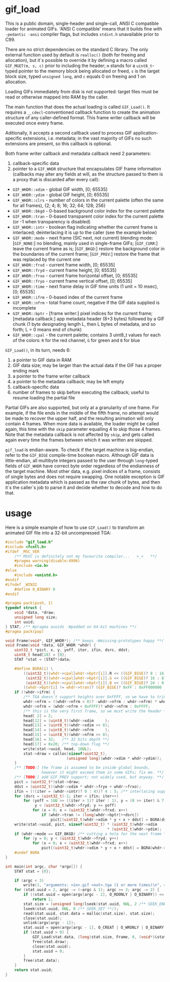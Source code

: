 # gif_load
This is a public domain, single-header and single-call, ANSI C compatible
loader for animated GIFs. 'ANSI C compatible' means that it builds fine with
`-pedantic -ansi` compiler flags, but includes `stdint.h` unavailable prior
to C99.

There are no strict dependencies on the standard C library. The only external
function used by default is `realloc()` (both for freeing and allocation), but
it\`s possible to override it by defining a macro called `GIF_MGET(m, s, c)`
prior to including the header; `m` stands for a `uint8_t`-typed pointer to the
memory block being allocated or freed, `s` is the target block size, typed
`unsigned long`, and `c` equals 0 on freeing and 1 on allocation.

Loading GIFs immediately from disk is not supported: target files must be read
or otherwise mapped into RAM by the caller.

The main function that does the actual loading is called `GIF_Load()`.
It requires a `__cdecl`-conventioned callback function to create the animation
structure of any caller-defined format. This frame writer callback will be
executed once every frame.

Aditionally, it accepts a second callback used to process GIF
application-specific extensions, i.e. metadata; in the vast majority of
GIFs no such extensions are present, so this callback is optional.

Both frame writer callback and metadata callback need 2 parameters:

1. callback-specific data
2. pointer to a `GIF_WHDR` structure that encapsulates GIF frame information
(callbacks may alter any fields at will, as the structure passed to them is a
proxy that is discarded after every call):
  * `GIF_WHDR::xdim` - global GIF width, [0; 65535]
  * `GIF_WHDR::ydim` - global GIF height, [0; 65535]
  * `GIF_WHDR::clrs` - number of colors in the current palette (often the same
                       for all frames), {2; 4; 8; 16; 32; 64; 128; 256}
  * `GIF_WHDR::bkgd` - 0-based background color index for the current palette
  * `GIF_WHDR::tran` - 0-based transparent color index for the current palette
                       (or -1 when transparency is disabled)
  * `GIF_WHDR::intr` - boolean flag indicating whether the current frame is
                       interlaced; deinterlacing it is up to the caller (see
                       the example below)
  * `GIF_WHDR::mode` - next frame (SIC next, not current) blending mode:
                       [`GIF_NONE`:] no blending, mainly used in single-frame
                       GIFs; [`GIF_CURR`:] leave the current frame as is;
                       [`GIF_BKGD`:] restore the background color in the
                       boundaries of the current frame; [`GIF_PREV`:] restore
                       the frame that was replaced by the current one
  * `GIF_WHDR::frxd` - current frame width, [0; 65535]
  * `GIF_WHDR::fryd` - current frame height, [0; 65535]
  * `GIF_WHDR::frxo` - current frame horizontal offset, [0; 65535]
  * `GIF_WHDR::fryo` - current frame vertical offset, [0; 65535]
  * `GIF_WHDR::time` - next frame delay in GIF time units (1 unit = 10 msec),
                       [0; 65535]
  * `GIF_WHDR::ifrm` - 0-based index of the current frame
  * `GIF_WHDR::nfrm` - total frame count, negative if the GIF data supplied
                       is incomplete
  * `GIF_WHDR::bptr` - [frame writer:] pixel indices for the current frame;
                       [metadata callback:] app metadata header (8+3 bytes)
                       followed by a GIF chunk (1 byte designating length L,
                       then L bytes of metadata, and so forth; L = 0 means
                       end of chunk)
  * `GIF_WHDR::cpal` - the current palette; contains 3 uint8_t values for
                       each of the colors: `R` for the red channel, `G` for
                       green and `B` for blue

`GIF_Load()`, in its turn, needs 6:

1. a pointer to GIF data in RAM
2. GIF data size; may be larger than the actual data if the GIF has a proper
   ending mark
3. a pointer to the frame writer callback
4. a pointer to the metadata callback; may be left empty
5. callback-specific data
6. number of frames to skip before executing the callback; useful to resume
   loading the partial file

Partial GIFs are also supported, but only at a granularity of one frame. For
example, if the file ends in the middle of the fifth frame, no attempt would
be made to recover the upper half, and the resulting animation will only
contain 4 frames. When more data is available, the loader might be called
again, this time with the `skip` parameter equalling 4 to skip those 4 frames.
Note that the metadata callback is not affected by `skip`, and gets called
again every time the frames between which it was written are skipped.

`gif_load` is endian-aware. To check if the target machine is big-endian,
refer to the `GIF_BIGE` compile-time boolean macro. Although GIF data is
little-endian, all multibyte integers passed to the user through `long`-typed
fields of `GIF_WHDR` have correct byte order regardless of the endianness of
the target machine. Most other data, e.g. pixel indices of a frame, consists
of single bytes and does not require swapping. One notable exception is GIF
application metadata which is passed as the raw chunk of bytes, and then it\`s
the caller\`s job to parse it and decide whether to decode and how to do that.



# usage
Here is a simple example of how to use `GIF_Load()` to transform an animated
GIF file into a 32-bit uncompressed TGA:

```c
#include "gif_load.h"
#include <fcntl.h>
#ifdef _MSC_VER
    /** MSVC is definitely not my favourite compiler...   >_<   **/
    #pragma warning(disable:4996)
    #include <io.h>
#else
    #include <unistd.h>
#endif
#ifndef _WIN32
    #define O_BINARY 0
#endif

#pragma pack(push, 1)
typedef struct {
    void *data, *draw;
    unsigned long size;
    int uuid;
} STAT; /** #pragma avoids -Wpadded on 64-bit machines **/
#pragma pack(pop)

void Frame(void*, GIF_WHDR*); /** keeps -Wmissing-prototypes happy **/
void Frame(void *data, GIF_WHDR *whdr) {
    uint32_t *pict, x, y, yoff, iter, ifin, dsrc, ddst;
    uint8_t head[18] = {0};
    STAT *stat = (STAT*)data;

    #define BGRA(i) \
        ((uint32_t)(whdr->cpal[whdr->bptr[i]].R << ((GIF_BIGE)? 8 : 16)) | \
         (uint32_t)(whdr->cpal[whdr->bptr[i]].G << ((GIF_BIGE)? 16 : 8)) | \
         (uint32_t)(whdr->cpal[whdr->bptr[i]].B << ((GIF_BIGE)? 24 : 0)) | \
        ((whdr->bptr[i] != whdr->tran)? (GIF_BIGE)? 0xFF : 0xFF000000 : 0))
    if (!whdr->ifrm) {
        /** TGA doesn`t support heights over 0xFFFF, so we have to trim: **/
        whdr->nfrm = ((whdr->nfrm < 0)? -whdr->nfrm : whdr->nfrm) * whdr->ydim;
        whdr->nfrm = (whdr->nfrm < 0xFFFF)? whdr->nfrm : 0xFFFF;
        /** this is the very first frame, so we must write the header **/
        head[ 2] = 2;
        head[12] = (uint8_t)(whdr->xdim     );
        head[13] = (uint8_t)(whdr->xdim >> 8);
        head[14] = (uint8_t)(whdr->nfrm     );
        head[15] = (uint8_t)(whdr->nfrm >> 8);
        head[16] = 32;   /** 32 bits depth **/
        head[17] = 0x20; /** top-down flag **/
        write(stat->uuid, head, 18UL);
        stat->draw = calloc(sizeof(uint32_t),
                           (unsigned long)(whdr->xdim * whdr->ydim));
    }
    /** [TODO:] the frame is assumed to be inside global bounds,
                however it might exceed them in some GIFs; fix me. **/
    /** [TODO:] add GIF_PREV support; not widely used, but anyway. **/
    pict = (uint32_t*)stat->draw;
    ddst = (uint32_t)(whdr->xdim * whdr->fryo + whdr->frxo);
    ifin = (!(iter = (whdr->intr)? 0 : 4))? 4 : 5; /** interlacing support **/
    for (dsrc = (uint32_t)-1; iter < ifin; iter++)
        for (yoff = 16U >> ((iter > 1)? iter : 1), y = (8 >> iter) & 7;
             y < (uint32_t)whdr->fryd; y += yoff)
            for (x = 0; x < (uint32_t)whdr->frxd; x++)
                if (whdr->tran != (long)whdr->bptr[++dsrc])
                    pict[(uint32_t)whdr->xdim * y + x + ddst] = BGRA(dsrc);
    write(stat->uuid, pict, sizeof(uint32_t) * (uint32_t)whdr->xdim
                                             * (uint32_t)whdr->ydim);
    if (whdr->mode == GIF_BKGD) /** cutting a hole for the next frame **/
        for (y = 0; y < (uint32_t)whdr->fryd; y++)
            for (x = 0; x < (uint32_t)whdr->frxd; x++)
                pict[(uint32_t)whdr->xdim * y + x + ddst] = BGRA(whdr->bkgd);
    #undef BGRA
}

int main(int argc, char *argv[]) {
    STAT stat = {0};

    if (argc < 3)
        write(1, "arguments: <in>.gif <out>.tga (1 or more times)\n", 48UL);
    for (stat.uuid = 2, argc -= (~argc & 1); argc >= 3; argc -= 2) {
        if ((stat.uuid = open(argv[argc - 2], O_RDONLY | O_BINARY)) <= 0)
            return 1;
        stat.size = (unsigned long)lseek(stat.uuid, 0UL, 2 /** SEEK_END **/);
        lseek(stat.uuid, 0UL, 0 /** SEEK_SET **/);
        read(stat.uuid, stat.data = malloc(stat.size), stat.size);
        close(stat.uuid);
        unlink(argv[argc - 1]);
        stat.uuid = open(argv[argc - 1], O_CREAT | O_WRONLY | O_BINARY, 0644);
        if (stat.uuid > 0) {
            GIF_Load(stat.data, (long)stat.size, Frame, 0, (void*)&stat, 0L);
            free(stat.draw);
            close(stat.uuid);
            stat.uuid = 0;
        }
        free(stat.data);
    }
    return stat.uuid;
}
```
